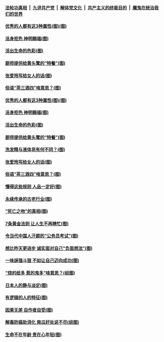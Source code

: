 ####  [法轮功真相](../../../../basic/blob/master/README.md?t=07052231) &nbsp;|&nbsp; [九评共产党](../../../../9ping.md/blob/master/README.md?t=07052231) &nbsp;|&nbsp; [解体党文化](../../../../jtdwh.md/blob/master/README.md?t=07052231)  &nbsp;|&nbsp; [共产主义的终极目的](../../../../gczydzjmd.md/blob/master/README.md?t=07052231) &nbsp;|&nbsp; [魔鬼在统治我们的世界](../../../../mgztzwmdsj.md/blob/master/README.md?t=07052231) 

#### [优秀的人都有这3种属性(图)(图)](../pages/p8/938743.md?t=07052231) 

#### [洁身拒色 神明赐福(图)](../pages/p8/938479.md?t=07052231) 

#### [活出生命的色彩(图)](../pages/p8/938638.md?t=07052231) 

#### [厨师提供给黄头鹭的“特餐”(图)](../pages/p8/938645.md?t=07052231) 

#### [张爱玲写给女人的话(图)](../pages/p8/938206.md?t=07052231) 

#### [俗语“茶三酒四”啥意思？(图)](../pages/p8/938584.md?t=07052231) 

#### [优秀的人都有这3种属性(图)(图)](../pages/p8/938743.md?t=07052231) 

#### [洁身拒色 神明赐福(图)](../pages/p8/938479.md?t=07052231) 

#### [活出生命的色彩(图)](../pages/p8/938638.md?t=07052231) 

#### [厨师提供给黄头鹭的“特餐”(图)](../pages/p8/938645.md?t=07052231) 

#### [洗发精与液体皂有何不同？(图)](../pages/p8/938639.md?t=07052231) 

#### [张爱玲写给女人的话(图)](../pages/p8/938206.md?t=07052231) 

#### [俗语“茶三酒四”啥意思？(图)](../pages/p8/938584.md?t=07052231) 

#### [懂得这些规则 人品一定好(图)](../pages/p8/937490.md?t=07052231) 

#### [永续传承的古老行业(图)](../pages/p8/938548.md?t=07052231) 

#### [“死亡之吻”的真相(图)](../pages/p8/938205.md?t=07052231) 

#### [7条黄金法则 让人生不再瞎忙(图)](../pages/p8/938472.md?t=07052231) 

#### [令当代中国人汗颜的“公务员考试”(图)](../pages/p8/938246.md?t=07052231) 

#### [想比昨天更进步 诚实面对自己“负面想法”(图)](../pages/p8/938419.md?t=07052231) 

#### [一味逞强斗狠 不如让自己迈向成功(图)](../pages/p8/937701.md?t=07052231) 

#### [“烧的纸多 惹的鬼多”啥意思？(组图)](../pages/p8/938393.md?t=07052231) 

#### [日本人的静与淡定(图)](../pages/p8/936769.md?t=07052231) 

#### [有逻辑的人的特征(图)](../pages/p8/938239.md?t=07052231) 

#### [因果无差 自作者自受(图)](../pages/p8/938272.md?t=07052231) 

#### [解毒防癌助消化 南瓜好处说不尽(组图)](../pages/p8/937975.md?t=07052231) 

#### [生命不在年龄 贵在心年轻(图)](../pages/p8/937698.md?t=07052231) 

